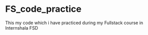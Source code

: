 # FS_code_practice
This my code which i have practiced during my Fullstack course in Internshala FSD
